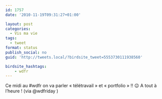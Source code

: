 ```yaml
---
id: 1757
date: '2010-11-19T09:31:27+01:00'

layout: post
categories:
  - Vis ma vie
tags:
  - tweet
format: status
publish_social: no
guid: 'http://tweets.local/?birdsite_tweet=5553730111938560'

birdsite_hashtags:
    - wdfr
---
```


Ce midi au #wdfr on va parler « télétravail » et « portfolio » !! 😉 A tout à l’heure ! (via @wdfriday )